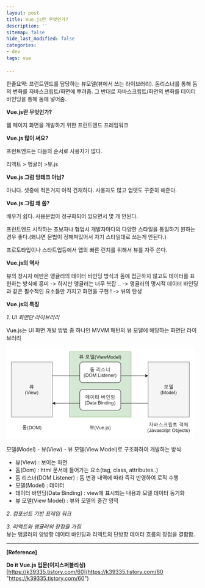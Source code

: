 ```yaml
---
layout: post
title: Vue.js란 무엇인가?
description: ''
sitemap: false
hide_last_modified: false
categories:
- dev
tags: vue

---
```

한줄요약: 프런트엔드를 담당하는 뷰모델(뷰에서 쓰는 라이브러리). 돔리스너를 통해 돔의 변화를 자바스크립트/화면에 뿌려줌. 그 반대로 자바스크립트/화면의 변화를 데이터 바인딩을 통해 돔에 넣어줌.

**Vue.js란 무엇인가?**

웹 페이지 화면을 개발하기 위한 프런트엔드 프레임워크

**Vue.js 많이 써요?**

프런트엔드는 다음의 순서로 사용자가 많다.

리액트 > 앵귤러 >뷰.js

**Vue.js 그럼 망테크 아님?**

아니다. 셋중에 적은거지 아직 건재하다. 사용자도 많고 업뎃도 꾸준히 해준다.

**Vue.js 그럼 왜 씀?**

배우기 쉽다. 사용문법이 정규화되어 있으면서 몇 개 안된다.

프런트엔드 시작하는 초보자나 협업시 개발자마다의 다양한 스타일을 통일하기 원하는 경우 좋다.(왜냐면 문법이 정해져있어서 자기 스타일대로 쓰는게 안된다.) 

프로토타입이나 스타트업등에서 앱의 빠른 런치를 위해서 뷰를 자주 쓴다.

**Vue.js의 역사**

뷰의 창시자 에반은 앵귤러의 데이터 바인딩 방식과 돔에 접근하지 않고도 데이터를 표현하는 방식에 흥미 -> 하지만 앵귤러는 너무 복잡 .. -> 앵귤러의 명시적 데이터 바인딩과 같은 필수적인 요소들만 가지고 화면을 구현 ! -> 뷰의 탄생

**Vue.js의 특징**

_1. UI 화면단 라이브러리_

Vue.js는 UI 화면 개발 방법 중 하나인 MVVM 패턴의 뷰 모델에 해당하는 화면단 라이브러리

![](/uploads/캡처.png)

모델(Model) - 뷰(View) - 뷰 모델(View Model)로 구조화하여 개발하는 방식

* 뷰(View) : 보이는 화면
* 돔(Dom) : html 문서에 들어가는 요소(tag, class, attributes..)
* 돔 리스너(DOM Listener) : 돔 변경 내역에 따라 즉각 반영하여 로직 수행
* 모델(Model) : 데이터
* 데이터 바인딩(Data Binding) : view에 표시되는 내용과 모델 데이터 동기화
* 뷰 모델(View Model) : 뷰와 모델의 중간 영역

_2. 컴포넌트 기반 프레임 워크_

_3. 리액트와 앵귤러의 장점을 가짐_  
뷰는 앵귤러의 양방향 데이터 바인딩과 리액트의 단방향 데이터 흐름의 장점을 결합함.

***

**\[Reference\]**

**Do it Vue.js 입문(이지스퍼블리싱)**  
[https://k39335.tistory.com/60](https://k39335.tistory.com/60 "https://k39335.tistory.com/60")